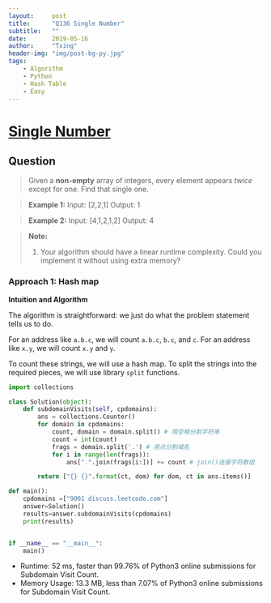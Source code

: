 ```yaml
---
layout:     post
title:      "Q136 Single Number"
subtitle:   ""
date:       2019-05-16
author:     "Txing"
header-img: "img/post-bg-py.jpg"
tags:
    - Algorithm
    - Python
    - Hash Table
    - Easy
---
```


# [Single Number](<https://leetcode.com/problems/single-number/>)

## Question

> Given a **non-empty** array of integers, every element appears *twice* except for one. Find that single one.

> **Example 1:**
> Input: [2,2,1]
> Output: 1

> **Example 2:**
> Input: [4,1,2,1,2]
> Output: 4

> **Note:**
>
> 1. Your algorithm should have a linear runtime complexity. Could you implement it without using extra memory?

### Approach 1: Hash map

**Intuition and Algorithm**

The algorithm is straightforward: we just do what the problem statement tells us to do.

For an address like `a.b.c`, we will count `a.b.c`, `b.c`, and `c`. For an address like `x.y`, we will count `x.y` and `y`.

To count these strings, we will use a hash map. To split the strings into the required pieces, we will use library `split` functions.

```python
import collections

class Solution(object):
    def subdomainVisits(self, cpdomains):
        ans = collections.Counter()
        for domain in cpdomains:
            count, domain = domain.split() # 用空格分割字符串
            count = int(count)
            frags = domain.split('.') # 用点分割域名
            for i in range(len(frags)):
                ans[".".join(frags[i:])] += count # join()连接字符数组 

        return ["{} {}".format(ct, dom) for dom, ct in ans.items()]

def main():
    cpdomains =["9001 discuss.leetcode.com"]
    answer=Solution()
    results=answer.subdomainVisits(cpdomains)
    print(results)


if __name__ == "__main__":
    main()
```

- Runtime: 52 ms, faster than 99.76% of Python3 online submissions for Subdomain Visit Count.
- Memory Usage: 13.3 MB, less than 7.07% of Python3 online submissions for Subdomain Visit Count.





